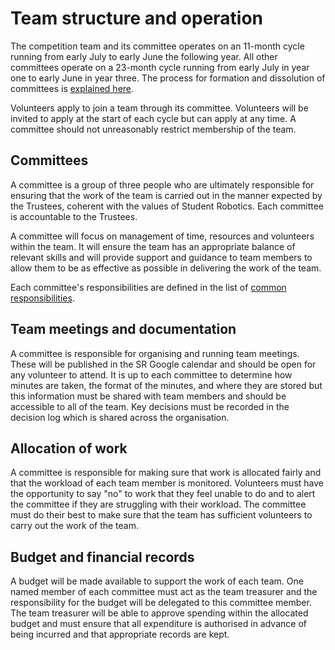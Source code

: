 # Team structure and operation

The competition team and its committee operates on an 11-month cycle running from early July to early June the following year. All other committees operate on a 23-month cycle running from early July in year one to early June in year three. The process for formation and dissolution of committees is [explained here](committee-formation.md).

Volunteers apply to join a team through its committee. Volunteers will be invited to apply at the start of each cycle but can apply at any time. A committee should not unreasonably restrict membership of the team.

## Committees

A committee is a group of three people who are ultimately responsible for ensuring that the work of the team is carried out in the manner expected by the Trustees, coherent with the values of Student Robotics. Each committee is accountable to the Trustees. 

A committee will focus on management of time, resources and volunteers within the team. It will ensure the team has an appropriate balance of relevant skills and will provide support and guidance to team members to allow them to be as effective as possible in delivering the work of the team.

Each committee's responsibilities are defined in the list of [common responsibilities](common-responsibilities.md). 

## Team meetings and documentation

A committee is responsible for organising and running team meetings. These will be published in the SR Google calendar and should be open for any volunteer to attend. It is up to each committee to determine how minutes are taken, the format of the minutes, and where they are stored but this information must be shared with team members and should be accessible to all of the team. Key decisions must be recorded in the decision log which is shared across the organisation. 

## Allocation of work

A committee is responsible for making sure that work is allocated fairly and that the workload of each team member is monitored. Volunteers must have the opportunity to say "no" to work that they feel unable to do and to alert the committee if they are struggling with their workload. The committee must do their best to make sure that the team has sufficient volunteers to carry out the work of the team. 

## Budget and financial records

A budget will be made available to support the work of each team. One named member of each committee must act as the team treasurer and the responsibility for the budget will be delegated to this committee member. The team treasurer will be able to approve spending within the allocated budget and must ensure that all expenditure is authorised in advance of being incurred and that appropriate records are kept. 
